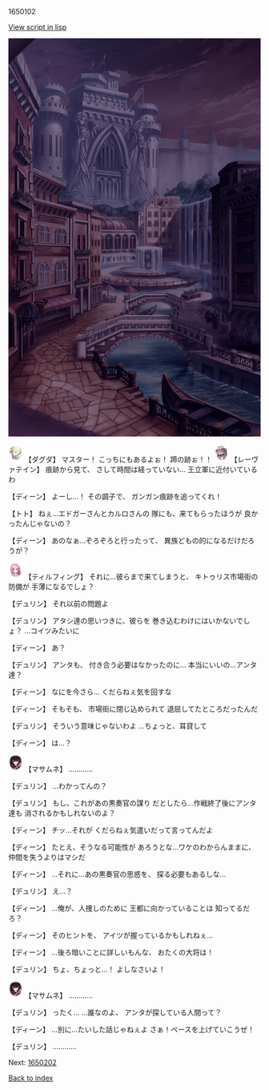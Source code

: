 1650102

[View script in lisp](../scripts/1650102.txt)

![006_town_TotalEclipse.png](../images/backgrounds/006_town_TotalEclipse.png)

<img src="../images/units/200641.png" alt="200641.png" height="34"/>
【ダグダ】
マスター！
こっちにもあるよぉ！
蹄の跡ぉ！！

<img src="../images/units/100221.png" alt="100221.png" height="34"/>
【レーヴァテイン】
痕跡から見て、
さして時間は経っていない…
王立軍に近付いているわ

【ディーン】
よーし…！
その調子で、
ガンガン痕跡を追ってくれ！

【トト】
ねぇ…エドガーさんとカルロさんの
隊にも、来てもらったほうが
良かったんじゃないの？

【ディーン】
あのなぁ…ぞろぞろと行ったって、
異族どもの的になるだけだろうが？

<img src="../images/units/101411.png" alt="101411.png" height="34"/>
【ティルフィング】
それに…彼らまで来てしまうと、
キトゥリス市場街の防備が
手薄になるでしょ？

【デュリン】
それ以前の問題よ

【デュリン】
アタシ達の思いつきに、彼らを
巻き込むわけにはいかないでしょ？
…コイツみたいに

【ディーン】
あ？

【デュリン】
アンタも、
付き合う必要はなかったのに…
本当にいいの…アンタ達？

【ディーン】
なにを今さら…
くだらねぇ気を回すな

【ディーン】
そもそも、
市場街に閉じ込められて
退屈してたところだったんだ

【デュリン】
そういう意味じゃないわよ
…ちょっと、耳貸して

【ディーン】
は…？

<img src="../images/units/100161.png" alt="100161.png" height="34"/>
【マサムネ】
…………

【デュリン】
…わかってんの？

【デュリン】
もし、これがあの黒奏官の謀り
だとしたら…作戦終了後にアンタ達も
消されるかもしれないのよ？

【ディーン】
チッ…それが
くだらねぇ気遣いだって言ってんだよ

【ディーン】
たとえ、そうなる可能性が
あろうとな…ワケのわからんままに、
仲間を失うよりはマシだ

【ディーン】
…それに…あの黒奏官の思惑を、
探る必要もあるしな…

【デュリン】
え…？

【ディーン】
…俺が、人捜しのために
王都に向かっていることは
知ってるだろ？

【ディーン】
そのヒントを、
アイツが握っているかもしれねぇ…

【ディーン】
…後ろ暗いことに詳しいもんな、
おたくの大将は！

【デュリン】
ちょ、ちょっと…！
よしなさいよ！

<img src="../images/units/100161.png" alt="100161.png" height="34"/>
【マサムネ】
…………

【デュリン】
ったく…
…誰なのよ、
アンタが探している人間って？

【ディーン】
…別に…たいした話じゃねぇよ
さぁ！ペースを上げていこうぜ！

【デュリン】
…………

Next: [1650202](1650202.md)

[Back to index](index.md)
